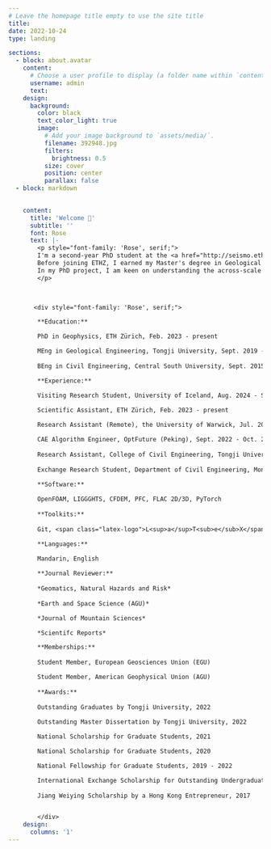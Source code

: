 ```yaml
---
# Leave the homepage title empty to use the site title
title:
date: 2022-10-24
type: landing

sections:
  - block: about.avatar
    content:
      # Choose a user profile to display (a folder name within `content/authors/`)
      username: admin
      text: 
    design:
      background:
        color: black
        text_color_light: true
        image:
          # Add your image background to `assets/media/`.
          filename: 392948.jpg
          filters:
            brightness: 0.5
          size: cover
          position: center
          parallax: false
  - block: markdown

    
    content:
      title: 'Welcome 👋'
      subtitle: ''
      font: Rose
      text: |-
        <p style="font-family: 'Rose', serif;">
        I'm a second-year PhD student at the <a href="http://seismo.ethz.ch/en/home/" target="_blank">Swiss Seismological Service</a> and the <a href="https://erdw.ethz.ch/en/" target="_blank">Department of Earth Sciences</a>, <a href="https://ethz.ch/de.html" target="_blank">ETH Zürich</a>. 
        Before joining ETHZ, I earned my Master's degree in Geological Engineering from <a href="https://en.tongji.edu.cn/p/" target="_blank">Tongji University</a>, Shanghai. Previously, I spent four years majoring in Civil Engineering at <a href="https://en.wikipedia.org/wiki/Central_South_University" target="_blank">Central South University</a> in Changsha, during which I also spent six months at <a href="https://www.monash.edu/" target="_blank">Monash University</a> (Melbourne) for my Bachelor's thesis. 
        In my PhD project, I am keen on understanding the across-scale behavior of fault slip and earthquake cycles concerning fault-fluid interactions, using efficient numerical schemes. Broadly, my research interests focus on scientific computing, porous media, and granular matter, particularly in their correlation with a plethora of geological hazards.
        </p>


        
       <div style="font-family: 'Rose', serif;">

        **Education:** 

        PhD in Geophysics, ETH Zürich, Feb. 2023 - present 

        MEng in Geological Engineering, Tongji University, Sept. 2019 - Mar. 2022 
        
        BEng in Civil Engineering, Central South University, Sept. 2015 - Jun. 2019

        **Experience:** 

        Visiting Research Student, University of Iceland, Aug. 2024 - Sept. 2024
        
        Scientific Assistant, ETH Zürich, Feb. 2023 - present

        Research Assistant (Remote), the University of Warwick, Jul. 2022 - Dec. 2022

        CAE Algorithm Engineer, OptFuture (Peking), Sept. 2022 - Oct. 2022
        
        Research Assistant, College of Civil Engineering, Tongji University, Sept. 2019 - Mar. 2022
        
        Exchange Research Student, Department of Civil Engineering, Monash University, Dec. 2018 - Jun. 2019

        **Software:** 
        
        OpenFOAM, LIGGGHTS, CFDEM, PFC, FLAC 2D/3D, PyTorch
        
        **Toolkits:** 
        
        Git, <span class="latex-logo">L<sup>a</sup>T<sub>e</sub>X</span>, Markdown, SketchUp

        **Languages:** 
        
        Mandarin, English

        **Journal Reviewer:** 
        
        *Geomatics, Natural Hazards and Risk*
        
        *Earth and Space Science (AGU)*

        *Journal of Mountain Sciences*

        *Scientifc Reports*

        **Memberships:** 
        
        Student Member, European Geosciences Union (EGU)

        Student Member, American Geophysical Union (AGU)
       
        **Awards:** 
        
        Outstanding Graduates by Tongji University, 2022
        
        Outstanding Master Dissertation by Tongji University, 2022

        National Scholarship for Graduate Students, 2021

        National Scholarship for Graduate Students, 2020

        National Fellowship for Graduate Students, 2019 - 2022

        International Exchange Scholarship for Outstanding Undergraduates, 2018
    
        Jiang Weiying Scholarship by a Hong Kong Entrepreneur, 2017


        </div>    
    design:
      columns: '1'
---
```

